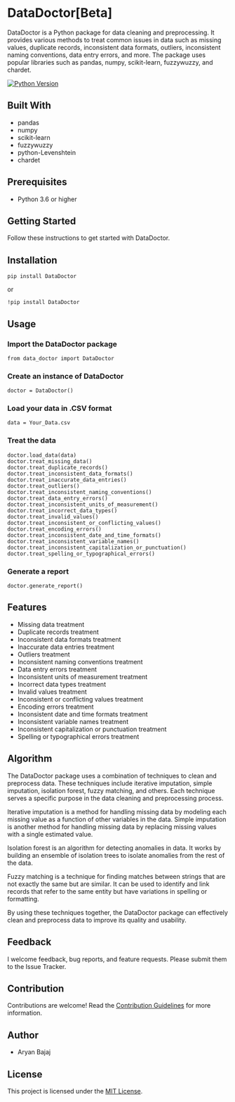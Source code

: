 # DataDoctor[Beta]

DataDoctor is a Python package for data cleaning and preprocessing. It provides various methods to treat common issues in data such as missing values, duplicate records, inconsistent data formats, outliers, inconsistent naming conventions, data entry errors, and more. The package uses popular libraries such as pandas, numpy, scikit-learn, fuzzywuzzy, and chardet.

[![Python Version](https://img.shields.io/badge/python-3.6%20%7C%203.7%20%7C%203.8%20%7C%203.9-blue)](https://www.python.org/downloads/)

## Built With

- pandas
- numpy
- scikit-learn
- fuzzywuzzy
- python-Levenshtein
- chardet

## Prerequisites

- Python 3.6 or higher

## Getting Started

Follow these instructions to get started with DataDoctor.

## Installation

```
pip install DataDoctor
```
or
```
!pip install DataDoctor
```

## Usage

### Import the DataDoctor package
```
from data_doctor import DataDoctor
```

### Create an instance of DataDoctor
```
doctor = DataDoctor()
```
### Load your data in .CSV format
```
data = Your_Data.csv
```

### Treat the data
```
doctor.load_data(data)
doctor.treat_missing_data()
doctor.treat_duplicate_records()
doctor.treat_inconsistent_data_formats()
doctor.treat_inaccurate_data_entries()
doctor.treat_outliers()
doctor.treat_inconsistent_naming_conventions()
doctor.treat_data_entry_errors()
doctor.treat_inconsistent_units_of_measurement()
doctor.treat_incorrect_data_types()
doctor.treat_invalid_values()
doctor.treat_inconsistent_or_conflicting_values()
doctor.treat_encoding_errors()
doctor.treat_inconsistent_date_and_time_formats()
doctor.treat_inconsistent_variable_names()
doctor.treat_inconsistent_capitalization_or_punctuation()
doctor.treat_spelling_or_typographical_errors()
```

### Generate a report
```
doctor.generate_report()
```

## Features

- Missing data treatment
- Duplicate records treatment
- Inconsistent data formats treatment
- Inaccurate data entries treatment
- Outliers treatment
- Inconsistent naming conventions treatment
- Data entry errors treatment
- Inconsistent units of measurement treatment
- Incorrect data types treatment
- Invalid values treatment
- Inconsistent or conflicting values treatment
- Encoding errors treatment
- Inconsistent date and time formats treatment
- Inconsistent variable names treatment
- Inconsistent capitalization or punctuation treatment
- Spelling or typographical errors treatment

## Algorithm

The DataDoctor package uses a combination of techniques to clean and preprocess data. These techniques include iterative imputation, simple imputation, isolation forest, fuzzy matching, and others. Each technique serves a specific purpose in the data cleaning and preprocessing process.

Iterative imputation is a method for handling missing data by modeling each missing value as a function of other variables in the data. Simple imputation is another method for handling missing data by replacing missing values with a single estimated value.

Isolation forest is an algorithm for detecting anomalies in data. It works by building an ensemble of isolation trees to isolate anomalies from the rest of the data.

Fuzzy matching is a technique for finding matches between strings that are not exactly the same but are similar. It can be used to identify and link records that refer to the same entity but have variations in spelling or formatting.

By using these techniques together, the DataDoctor package can effectively clean and preprocess data to improve its quality and usability.

## Feedback

I welcome feedback, bug reports, and feature requests. Please submit them to the Issue Tracker.

## Contribution

Contributions are welcome! Read the [Contribution Guidelines](CONTRIBUTING.md) for more information.

## Author

- Aryan Bajaj

## License

This project is licensed under the [MIT License](https://github.com/Aryan-Bajaj/DataDoctor/blob/main/LICENSE.md).
